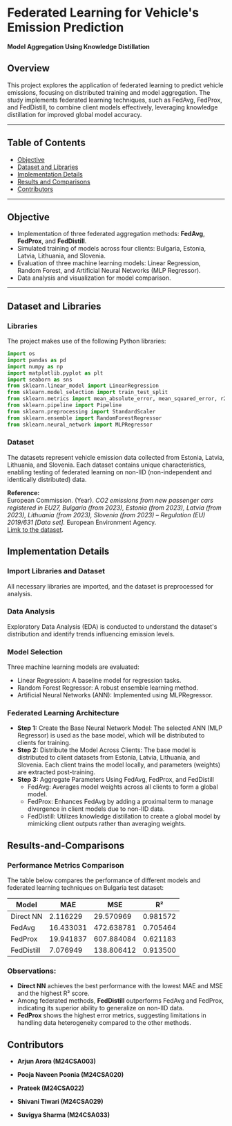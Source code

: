 # Federated Learning for Vehicle's Emission Prediction  
**Model Aggregation Using Knowledge Distillation**

## Overview  
This project explores the application of federated learning to predict vehicle emissions, focusing on distributed training and model aggregation. The study implements federated learning techniques, such as FedAvg, FedProx, and FedDistill, to combine client models effectively, leveraging knowledge distillation for improved global model accuracy.

---

## Table of Contents  
- [Objective](#objective)  
- [Dataset and Libraries](#dataset-and-libraries)  
- [Implementation Details](#implementation-details)  
- [Results and Comparisons](#results-and-comparisons)  
- [Contributors](#contributors)  

---

## Objective 
- Implementation of three federated aggregation methods: **FedAvg**, **FedProx**, and **FedDistill**.  
- Simulated training of models across four clients: Bulgaria, Estonia, Latvia, Lithuania, and Slovenia.  
- Evaluation of three machine learning models: Linear Regression, Random Forest, and Artificial Neural Networks (MLP Regressor).  
- Data analysis and visualization for model comparison.  

---


## Dataset and Libraries
### Libraries  
The project makes use of the following Python libraries: 

```python
import os  
import pandas as pd  
import numpy as np  
import matplotlib.pyplot as plt  
import seaborn as sns  
from sklearn.linear_model import LinearRegression  
from sklearn.model_selection import train_test_split  
from sklearn.metrics import mean_absolute_error, mean_squared_error, r2_score  
from sklearn.pipeline import Pipeline  
from sklearn.preprocessing import StandardScaler  
from sklearn.ensemble import RandomForestRegressor  
from sklearn.neural_network import MLPRegressor 
```

### Dataset
The datasets represent vehicle emission data collected from Estonia, Latvia, Lithuania, and Slovenia. Each dataset contains unique characteristics, enabling testing of federated learning on non-IID (non-independent and identically distributed) data.  

**Reference:**  
European Commission. (Year). *CO2 emissions from new passenger cars registered in EU27, Bulgaria (from 2023), Estonia (from 2023), Latvia (from 2023), Lithuania (from 2023), Slovenia (from 2023) – Regulation (EU) 2019/631 [Data set].* European Environment Agency.  
[Limk to the dataset](https://co2cars.apps.eea.europa.eu/source=%7B%22track_total_hits%22%3Atrue%2C%22query%22%3A%7B%22bool%22%3A%7B%22must%22%3A%5B%7B%22constant_score%22%3A%7B%22filter%22%3A%7B%22bool%22%3A%7B%22must%22%3A%5B%7B%22bool%22%3A%7B%22should%22%3A%5B%7B%22term%22%3A%7B%22year%22%3A2023%7D%7D%5D%7D%7D%2C%7B%22bool%22%3A%7B%22should%22%3A%5B%7B%22term%22%3A%7B%22scStatus%22%3A%22Provisional%22%7D%7D%5D%7D%7D%5D%7D%7D%7D%7D%5D%7D%7D%2C%22display_type%22%3A%22tabular%22%7D).


## Implementation Details
### Import Libraries and Dataset
All necessary libraries are imported, and the dataset is preprocessed for analysis.

### Data Analysis
Exploratory Data Analysis (EDA) is conducted to understand the dataset's distribution and identify trends influencing emission levels.

### Model Selection
Three machine learning models are evaluated:

-  Linear Regression: A baseline model for regression tasks.
-  Random Forest Regressor: A robust ensemble learning method.
-  Artificial Neural Networks (ANN): Implemented using MLPRegressor.

### Federated Learning Architecture
- **Step 1:** Create the Base Neural Network Model: The selected ANN (MLP Regressor) is used as the base model, which will be distributed to clients for training.
- **Step 2:** Distribute the Model Across Clients: The base model is distributed to client datasets from Estonia, Latvia, Lithuania, and Slovenia. Each client trains the model locally, and parameters (weights) are extracted post-training.
- **Step 3:** Aggregate Parameters Using FedAvg, FedProx, and FedDistill
    -  FedAvg: Averages model weights across all clients to form a global model.
    -  FedProx: Enhances FedAvg by adding a proximal term to manage divergence in client models due to non-IID data.
    -  FedDistill: Utilizes knowledge distillation to create a global model by mimicking client outputs rather than averaging weights.

## Results-and-Comparisons
### Performance Metrics Comparison  

The table below compares the performance of different models and federated learning techniques on Bulgaria test dataset:  

| Model        | MAE       | MSE        | R²         |
|--------------|-----------|------------|------------|
| Direct NN    | 2.116229  | 29.570969  | 0.981572   |
| FedAvg       | 16.433031 | 472.638781 | 0.705464   |
| FedProx      | 19.941837 | 607.884084 | 0.621183   |
| FedDistill   | 7.076949  | 138.806412 | 0.913500   |

### Observations:  
- **Direct NN** achieves the best performance with the lowest MAE and MSE and the highest R² score.  
- Among federated methods, **FedDistill** outperforms FedAvg and FedProx, indicating its superior ability to generalize on non-IID data.  
- **FedProx** shows the highest error metrics, suggesting limitations in handling data heterogeneity compared to the other methods.  

## Contributors
- **Arjun Arora (M24CSA003)**

- **Pooja Naveen Poonia (M24CSA020)**

- **Prateek (M24CSA022)**

- **Shivani Tiwari (M24CSA029)**

- **Suvigya Sharma (M24CSA033)**
